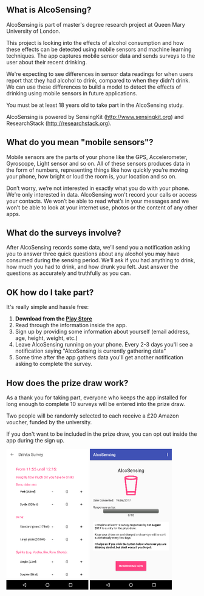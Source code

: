 ## What is AlcoSensing?

AlcoSensing is part of master's degree research project at Queen Mary University of London.

This project is looking into the effects of alcohol consumption and how these effects can be detected using mobile sensors and machine learning techniques. The app captures mobile sensor data and sends surveys to the user about their recent drinking.

We're expecting to see differences in sensor data readings for when users report that they had alcohol to drink, compared to when they didn't drink. We can use these differences to build a model to detect the effects of drinking using mobile sensors in future applications.

You must be at least 18 years old to take part in the AlcoSensing study.

AlcoSensing is powered by SensingKit (<http://www.sensingkit.org>) and ResearchStack (<http://researchstack.org>).

## What do you mean "mobile sensors"?

Mobile sensors are the parts of your phone like the GPS, Accelerometer, Gyroscope, Light sensor and so on. All of these sensors produces data in the form of numbers, representing things like how quickly you’re moving your phone, how bright or loud the room is, your location and so on. 

Don’t worry, we’re not interested in exactly what you do with your phone. We’re only interested in data. AlcoSensing won't record your calls or access your contacts. We won’t be able to read what’s in your messages and we won’t be able to look at your internet use, photos or the content of any other apps.

## What do the surveys involve?

After AlcoSensing records some data, we’ll send you a notification asking you to answer three quick questions about any alcohol you may have consumed during the sensing period. We’ll ask if you had anything to drink, how much you had to drink, and how drunk you felt. Just answer the questions as accurately and truthfully as you can.

## OK how do I take part?

It's really simple and hassle free:
1. **Download from the [Play Store](https://play.google.com/store/apps/details?id=com.joedarby.alcosensing1)**
2. Read through the information inside the app.
3. Sign up by providing some information about yourself (email address, age, height, weight, etc.)
4. Leave AlcoSensing running on your phone. Every 2-3 days you'll see a notification saying "AlcoSensing is currently gathering data"
5. Some time after the app gathers data you'll get another notification asking to complete the survey.

## How does the prize draw work?

As a thank you for taking part, everyone who keeps the app installed for long enough to complete 10 surveys will be entered into the prize draw.

Two people will be randomly selected to each receive a £20 Amazon voucher, funded by the university.

If you don't want to be included in the prize draw, you can opt out inside the app during the sign up.

![](/main.png)  ![](/survey.png)
